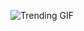 
<!-- GIF_SECTION -->
![Trending GIF](https://media0.giphy.com/media/v1.Y2lkPThiYjIxNzcyNHViZTZkcDlyaXhhMXFjZ283cjF2OG55Y3R2dHBjMzVsMHNmaDM0aiZlcD12MV9naWZzX3NlYXJjaCZjdD1n/LaVp0AyqR5bGsC5Cbm/giphy.gif)
<!-- END_GIF_SECTION -->
